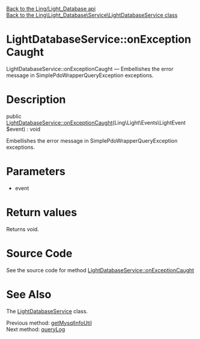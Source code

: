 [Back to the Ling/Light_Database api](https://github.com/lingtalfi/Light_Database/blob/master/doc/api/Ling/Light_Database.md)<br>
[Back to the Ling\Light_Database\Service\LightDatabaseService class](https://github.com/lingtalfi/Light_Database/blob/master/doc/api/Ling/Light_Database/Service/LightDatabaseService.md)


LightDatabaseService::onExceptionCaught
================



LightDatabaseService::onExceptionCaught — Embellishes the error message in SimplePdoWrapperQueryException exceptions.




Description
================


public [LightDatabaseService::onExceptionCaught](https://github.com/lingtalfi/Light_Database/blob/master/doc/api/Ling/Light_Database/Service/LightDatabaseService/onExceptionCaught.md)(Ling\Light\Events\LightEvent $event) : void




Embellishes the error message in SimplePdoWrapperQueryException exceptions.




Parameters
================


- event

    


Return values
================

Returns void.








Source Code
===========
See the source code for method [LightDatabaseService::onExceptionCaught](https://github.com/lingtalfi/Light_Database/blob/master/Service/LightDatabaseService.php#L82-L91)


See Also
================

The [LightDatabaseService](https://github.com/lingtalfi/Light_Database/blob/master/doc/api/Ling/Light_Database/Service/LightDatabaseService.md) class.

Previous method: [getMysqlInfoUtil](https://github.com/lingtalfi/Light_Database/blob/master/doc/api/Ling/Light_Database/Service/LightDatabaseService/getMysqlInfoUtil.md)<br>Next method: [queryLog](https://github.com/lingtalfi/Light_Database/blob/master/doc/api/Ling/Light_Database/Service/LightDatabaseService/queryLog.md)<br>

